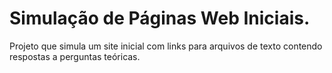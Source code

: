 # Simulação de Páginas Web Iniciais.
Projeto que simula um site inicial com links para arquivos de texto contendo respostas a perguntas teóricas.
